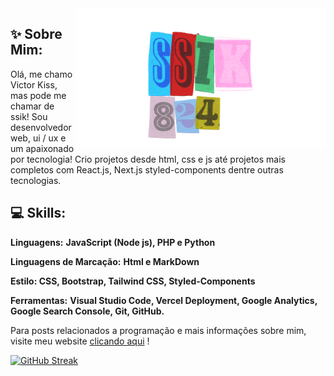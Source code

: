 <img src="./ssik824.png" min-width="400px" max-width="400px" width="400px" align="right" alt="ssik">

## :sparkles: Sobre Mim:

<p align="left">
   Olá, me chamo Victor Kiss, mas pode me chamar de ssik! Sou desenvolvedor web, ui / ux e um apaixonado por tecnologia! Crio projetos desde html, css e js até projetos mais completos com React.js, Next.js styled-components dentre outras tecnologias.
</p>

## :computer:  Skills: 
<p align="left">
   <b>Linguagens:</b> <strong>JavaScript (Node js), PHP e Python </strong>
</p>

<p align="left">
   <b>Linguagens de Marcação:</b> <strong>Html e MarkDown</strong>
</p>

<p align="left">
   <b>Estilo: </b> <strong>CSS, Bootstrap, Tailwind CSS, Styled-Components</strong>
</p>

<p align="left">
   <b>Ferramentas:</b> <strong>Visual Studio Code, Vercel Deployment, Google Analytics, Google Search Console, Git, GitHub.</strong>
</p>

<p align="left">
   Para posts relacionados a programação e mais informações sobre mim, visite meu website <a href="https://devssik.com.br" rel="noreferrer" target="_blank"> clicando aqui</a> !
</p>

[![GitHub Streak](https://streak-stats.demolab.com?user=victor-kiss&theme=dracula)](https://git.io/streak-stats)
